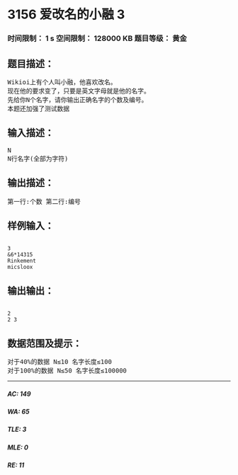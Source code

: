 # 3156 爱改名的小融 3   
### 时间限制： 1 s     空间限制： 128000 KB     题目等级： 黄金  
## 题目描述：  

<pre>
Wikioi上有个人叫小融，他喜欢改名。  
现在他的要求变了，只要是英文字母就是他的名字。  
先给你N个名字，请你输出正确名字的个数及编号。  
本题还加强了测试数据
</pre>
  
  
## 输入描述：  

<pre>
N  
N行名字(全部为字符)
</pre>
  
  
## 输出描述：  

<pre>
第一行:个数 第二行:编号
</pre>
  
  
## 样例输入：  

<pre><code>
3  
&6*14315  
Rinkement  
micsloox
</code></pre>
  
  
## 输出输出：  

<pre><code>
2  
2 3 
</code></pre>
  
  
## 数据范围及提示：  

<pre>
对于40%的数据 N≤10 名字长度≤100  
对于100%的数据 N≤50 名字长度≤100000
</pre>
  
  
***  

##### AC: 149  
##### WA: 65  
##### TLE: 3  
##### MLE: 0  
##### RE: 11  

